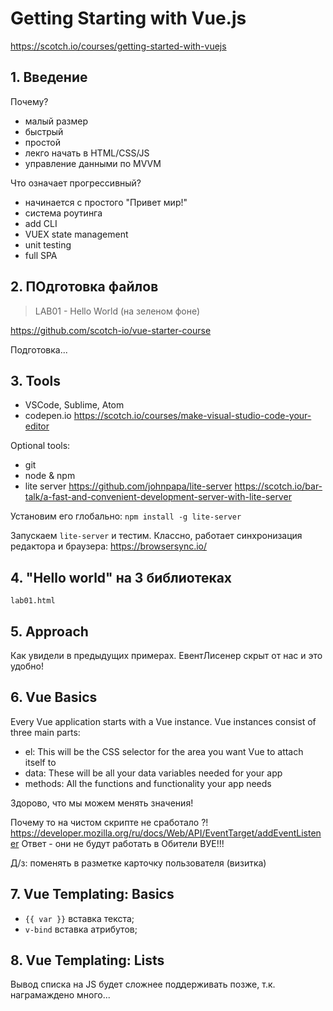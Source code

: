 # Getting Starting with Vue.js

https://scotch.io/courses/getting-started-with-vuejs

## 1. Введение

Почему?
- малый размер
- быстрый
- простой
- лекго начать в HTML/CSS/JS
- управление данными по MVVM

Что означает прогрессивный?
- начинается с простого "Привет мир!"
- система роутинга
- add CLI
- VUEX state management
- unit testing
- full SPA

## 2. ПОдготовка файлов

>LAB01 - Hello World (на зеленом фоне)

https://github.com/scotch-io/vue-starter-course

Подготовка...

## 3. Tools

- VSCode, Sublime, Atom
- codepen.io
https://scotch.io/courses/make-visual-studio-code-your-editor

Optional tools:
- git
- node & npm
- lite server https://github.com/johnpapa/lite-server
https://scotch.io/bar-talk/a-fast-and-convenient-development-server-with-lite-server

Установим его глобально:
`npm install -g lite-server`

Запускаем `lite-server` и тестим.
Классно, работает синхронизация редактора и браузера:
https://browsersync.io/

## 4. "Hello world" на 3 библиотеках

`lab01.html`

## 5. Approach

Как увидели в предыдущих примерах. ЕвентЛисенер скрыт от нас и это удобно!

## 6. Vue Basics

Every Vue application starts with a Vue instance. Vue instances consist of three main parts:

- el: This will be the CSS selector for the area you want Vue to attach itself to
- data: These will be all your data variables needed for your app
- methods: All the functions and functionality your app needs

Здорово, что мы можем менять значения!

Почему то на чистом скрипте не сработало ?!
https://developer.mozilla.org/ru/docs/Web/API/EventTarget/addEventListener
Ответ - они не будут работать в Обители ВУЕ!!!

Д/з: поменять в разметке карточку пользователя (визитка)

## 7. Vue Templating: Basics

- `{{ var }}` вставка текста;
- `v-bind` вставка атрибутов;

## 8. Vue Templating: Lists

Вывод списка на JS будет сложнее поддерживать позже, т.к. награмаждено много...
